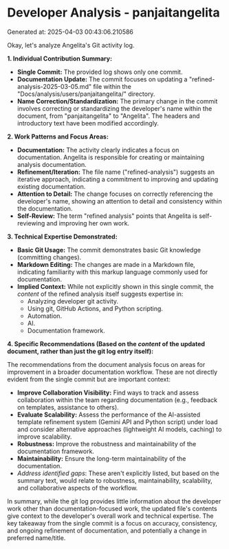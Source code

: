 # Developer Analysis - panjaitangelita
Generated at: 2025-04-03 00:43:06.210586

Okay, let's analyze Angelita's Git activity log.

**1. Individual Contribution Summary:**

*   **Single Commit:** The provided log shows only one commit.
*   **Documentation Update:** The commit focuses on updating a "refined-analysis-2025-03-05.md" file within the "Docs/analysis/users/panjaitangelita/" directory.
*   **Name Correction/Standardization:** The primary change in the commit involves correcting or standardizing the developer's name within the document, from "panjaitangelita" to "Angelita". The headers and introductory text have been modified accordingly.

**2. Work Patterns and Focus Areas:**

*   **Documentation:** The activity clearly indicates a focus on documentation. Angelita is responsible for creating or maintaining analysis documentation.
*   **Refinement/Iteration:** The file name ("refined-analysis") suggests an iterative approach, indicating a commitment to improving and updating existing documentation.
*   **Attention to Detail:** The change focuses on correctly referencing the developer's name, showing an attention to detail and consistency within the documentation.
*   **Self-Review:** The term "refined analysis" points that Angelita is self-reviewing and improving her own work.

**3. Technical Expertise Demonstrated:**

*   **Basic Git Usage:** The commit demonstrates basic Git knowledge (committing changes).
*   **Markdown Editing:** The changes are made in a Markdown file, indicating familiarity with this markup language commonly used for documentation.
*   **Implied Context:** While not explicitly shown in this single commit, the *content* of the refined analysis itself suggests expertise in:
    *   Analyzing developer git activity.
    *   Using git, GitHub Actions, and Python scripting.
    *   Automation.
    *   AI.
    *   Documentation framework.

**4. Specific Recommendations (Based on the *content* of the updated document, rather than just the git log entry itself):**

The recommendations from the document analysis focus on areas for improvement in a broader documentation workflow. These are not directly evident from the single commit but are important context:

*   **Improve Collaboration Visibility:** Find ways to track and assess collaboration within the team regarding documentation (e.g., feedback on templates, assistance to others).
*   **Evaluate Scalability:** Assess the performance of the AI-assisted template refinement system (Gemini API and Python script) under load and consider alternative approaches (lightweight AI models, caching) to improve scalability.
*   **Robustness:** Improve the robustness and maintainability of the documentation framework.
*   **Maintainability:** Ensure the long-term maintainability of the documentation.
*   *Address identified gaps*: These aren't explicitly listed, but based on the summary text, would relate to robustness, maintainability, scalability, and collaborative aspects of the workflow.

In summary, while the git log provides little information about the developer work other than documentation-focused work, the updated file's contents give context to the developer's overall work and technical expertise. The key takeaway from the single commit is a focus on accuracy, consistency, and ongoing refinement of documentation, and potentially a change in preferred name/title.

